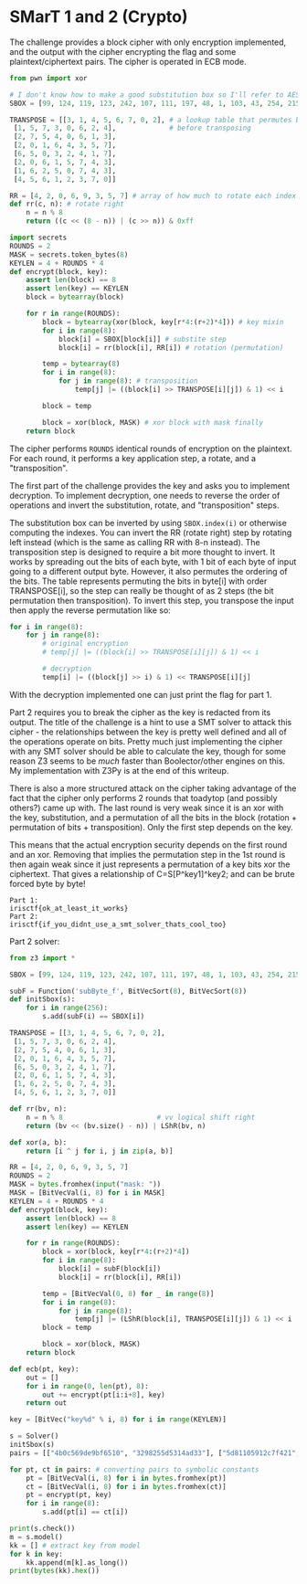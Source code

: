 # SMarT 1 and 2 (Crypto)

The challenge provides a block cipher with only encryption implemented, and the output with the cipher encrypting the flag and some plaintext/ciphertext pairs. The cipher is operated in ECB mode.

```py
from pwn import xor

# I don't know how to make a good substitution box so I'll refer to AES. This way I'm not actually rolling my own crypto
SBOX = [99, 124, 119, 123, 242, 107, 111, 197, 48, 1, 103, 43, 254, 215, 171, 118, 202, 130, 201, 125, 250, 89, 71, 240, 173, 212, 162, 175, 156, 164, 114, 192, 183, 253, 147, 38, 54, 63, 247, 204, 52, 165, 229, 241, 113, 216, 49, 21, 4, 199, 35, 195, 24, 150, 5, 154, 7, 18, 128, 226, 235, 39, 178, 117, 9, 131, 44, 26, 27, 110, 90, 160, 82, 59, 214, 179, 41, 227, 47, 132, 83, 209, 0, 237, 32, 252, 177, 91, 106, 203, 190, 57, 74, 76, 88, 207, 208, 239, 170, 251, 67, 77, 51, 133, 69, 249, 2, 127, 80, 60, 159, 168, 81, 163, 64, 143, 146, 157, 56, 245, 188, 182, 218, 33, 16, 255, 243, 210, 205, 12, 19, 236, 95, 151, 68, 23, 196, 167, 126, 61, 100, 93, 25, 115, 96, 129, 79, 220, 34, 42, 144, 136, 70, 238, 184, 20, 222, 94, 11, 219, 224, 50, 58, 10, 73, 6, 36, 92, 194, 211, 172, 98, 145, 149, 228, 121, 231, 200, 55, 109, 141, 213, 78, 169, 108, 86, 244, 234, 101, 122, 174, 8, 186, 120, 37, 46, 28, 166, 180, 198, 232, 221, 116, 31, 75, 189, 139, 138, 112, 62, 181, 102, 72, 3, 246, 14, 97, 53, 87, 185, 134, 193, 29, 158, 225, 248, 152, 17, 105, 217, 142, 148, 155, 30, 135, 233, 206, 85, 40, 223, 140, 161, 137, 13, 191, 230, 66, 104, 65, 153, 45, 15, 176, 84, 187, 22]

TRANSPOSE = [[3, 1, 4, 5, 6, 7, 0, 2], # a lookup table that permutes bits
 [1, 5, 7, 3, 0, 6, 2, 4],             # before transposing
 [2, 7, 5, 4, 0, 6, 1, 3],
 [2, 0, 1, 6, 4, 3, 5, 7],
 [6, 5, 0, 3, 2, 4, 1, 7],
 [2, 0, 6, 1, 5, 7, 4, 3],
 [1, 6, 2, 5, 0, 7, 4, 3],
 [4, 5, 6, 1, 2, 3, 7, 0]]

RR = [4, 2, 0, 6, 9, 3, 5, 7] # array of how much to rotate each index of the state
def rr(c, n): # rotate right
    n = n % 8
    return ((c << (8 - n)) | (c >> n)) & 0xff

import secrets
ROUNDS = 2
MASK = secrets.token_bytes(8)
KEYLEN = 4 + ROUNDS * 4
def encrypt(block, key):
    assert len(block) == 8
    assert len(key) == KEYLEN
    block = bytearray(block)

    for r in range(ROUNDS):
        block = bytearray(xor(block, key[r*4:(r+2)*4])) # key mixin
        for i in range(8):
            block[i] = SBOX[block[i]] # substite step
            block[i] = rr(block[i], RR[i]) # rotation (permutation)

        temp = bytearray(8)
        for i in range(8):
            for j in range(8): # transposition
                temp[j] |= ((block[i] >> TRANSPOSE[i][j]) & 1) << i

        block = temp

        block = xor(block, MASK) # xor block with mask finally
    return block
```

The cipher performs `ROUNDS` identical rounds of encryption on the plaintext. For each round, it performs a key application step, a rotate, and a "transposition".

The first part of the challenge provides the key and asks you to implement decryption. To implement decryption, one needs to reverse the order of operations and invert the substitution, rotate, and "transposition" steps.

The substitution box can be inverted by using `SBOX.index(i)` or otherwise computing the indexes. You can invert the RR (rotate right) step by rotating left instead (which is the same as calling RR with 8-n instead). The transposition step is designed to require a bit more thought to invert. It works by spreading out the bits of each byte, with 1 bit of each byte of input going to a different output byte. However, it also permutes the ordering of the bits. The table represents permuting the bits in byte[i] with order TRANSPOSE[i], so the step can really be thought of as 2 steps (the bit permutation then transposition). To invert this step, you transpose the input then apply the reverse permutation like so:
```py
for i in range(8):
    for j in range(8):
        # original encryption
        # temp[j] |= ((block[i] >> TRANSPOSE[i][j]) & 1) << i

        # decryption
        temp[i] |= ((block[j] >> i) & 1) << TRANSPOSE[i][j]
```

With the decryption implemented one can just print the flag for part 1.

Part 2 requires you to break the cipher as the key is redacted from its output. The title of the challenge is a hint to use a SMT solver to attack this cipher - the relationships between the key is pretty well defined and all of the operations operate on bits. Pretty much just implementing the cipher with any SMT solver should be able to calculate the key, though for some reason Z3 seems to be _much_ faster than Boolector/other engines on this. My implementation with Z3Py is at the end of this writeup.

There is also a more structured attack on the cipher taking advantage of the fact that the cipher only performs 2 rounds that toadytop (and possibly others?) came up with.
The last round is very weak since it is an xor with the key, substitution, and a permutation of all the bits in the block (rotation + permutation of bits + transposition). Only the first step depends on the key.

This means that the actual encryption security depends on the first round and an xor. Removing that implies the permutation step in the 1st round is then again weak since it just represents a permutation of a key bits xor the ciphertext. That gives a relationship of C=S[P^key1]^key2; and can be brute forced byte by byte!


```
Part 1:
irisctf{ok_at_least_it_works}
Part 2:
irisctf{if_you_didnt_use_a_smt_solver_thats_cool_too}
```

Part 2 solver:
```py
from z3 import *

SBOX = [99, 124, 119, 123, 242, 107, 111, 197, 48, 1, 103, 43, 254, 215, 171, 118, 202, 130, 201, 125, 250, 89, 71, 240, 173, 212, 162, 175, 156, 164, 114, 192, 183, 253, 147, 38, 54, 63, 247, 204, 52, 165, 229, 241, 113, 216, 49, 21, 4, 199, 35, 195, 24, 150, 5, 154, 7, 18, 128, 226, 235, 39, 178, 117, 9, 131, 44, 26, 27, 110, 90, 160, 82, 59, 214, 179, 41, 227, 47, 132, 83, 209, 0, 237, 32, 252, 177, 91, 106, 203, 190, 57, 74, 76, 88, 207, 208, 239, 170, 251, 67, 77, 51, 133, 69, 249, 2, 127, 80, 60, 159, 168, 81, 163, 64, 143, 146, 157, 56, 245, 188, 182, 218, 33, 16, 255, 243, 210, 205, 12, 19, 236, 95, 151, 68, 23, 196, 167, 126, 61, 100, 93, 25, 115, 96, 129, 79, 220, 34, 42, 144, 136, 70, 238, 184, 20, 222, 94, 11, 219, 224, 50, 58, 10, 73, 6, 36, 92, 194, 211, 172, 98, 145, 149, 228, 121, 231, 200, 55, 109, 141, 213, 78, 169, 108, 86, 244, 234, 101, 122, 174, 8, 186, 120, 37, 46, 28, 166, 180, 198, 232, 221, 116, 31, 75, 189, 139, 138, 112, 62, 181, 102, 72, 3, 246, 14, 97, 53, 87, 185, 134, 193, 29, 158, 225, 248, 152, 17, 105, 217, 142, 148, 155, 30, 135, 233, 206, 85, 40, 223, 140, 161, 137, 13, 191, 230, 66, 104, 65, 153, 45, 15, 176, 84, 187, 22]

subF = Function('subByte_f', BitVecSort(8), BitVecSort(8))
def initSbox(s):
    for i in range(256):
        s.add(subF(i) == SBOX[i])

TRANSPOSE = [[3, 1, 4, 5, 6, 7, 0, 2],
 [1, 5, 7, 3, 0, 6, 2, 4],
 [2, 7, 5, 4, 0, 6, 1, 3],
 [2, 0, 1, 6, 4, 3, 5, 7],
 [6, 5, 0, 3, 2, 4, 1, 7],
 [2, 0, 6, 1, 5, 7, 4, 3],
 [1, 6, 2, 5, 0, 7, 4, 3],
 [4, 5, 6, 1, 2, 3, 7, 0]]

def rr(bv, n):
    n = n % 8                       # vv logical shift right
    return (bv << (bv.size() - n)) | LShR(bv, n)

def xor(a, b):
    return [i ^ j for i, j in zip(a, b)]

RR = [4, 2, 0, 6, 9, 3, 5, 7]
ROUNDS = 2
MASK = bytes.fromhex(input("mask: "))
MASK = [BitVecVal(i, 8) for i in MASK]
KEYLEN = 4 + ROUNDS * 4
def encrypt(block, key):
    assert len(block) == 8
    assert len(key) == KEYLEN

    for r in range(ROUNDS):
        block = xor(block, key[r*4:(r+2)*4])
        for i in range(8):
            block[i] = subF(block[i])
            block[i] = rr(block[i], RR[i])

        temp = [BitVecVal(0, 8) for _ in range(8)]
        for i in range(8):
            for j in range(8):
                temp[j] |= (LShR(block[i], TRANSPOSE[i][j]) & 1) << i
        block = temp

        block = xor(block, MASK)
    return block

def ecb(pt, key):
    out = []
    for i in range(0, len(pt), 8):
        out += encrypt(pt[i:i+8], key)
    return out

key = [BitVec("key%d" % i, 8) for i in range(KEYLEN)]

s = Solver()
initSbox(s)
pairs = [["4b0c569de9bf6510", "3298255d5314ad33"], ["5d81105912c7f421", "805146efee62f09f"], ["6e23f94180be2378", "207a88ced8ab64d1"], ["9751eeee344a8c74", "0b561354ebbb50fa"], ["f4fbf94509aaea25", "4ba4dc46bbde5c63"], ["3e571e4e9604769e", "10820c181de8c1df"], ["1f7b64083d9121e8", "0523ce32dd7a9f02"], ["69b3dfd8765d4267", "23c8d59a34553207"]]

for pt, ct in pairs: # converting pairs to symbolic constants
    pt = [BitVecVal(i, 8) for i in bytes.fromhex(pt)]
    ct = [BitVecVal(i, 8) for i in bytes.fromhex(ct)]
    pt = encrypt(pt, key)
    for i in range(8):
        s.add(pt[i] == ct[i])

print(s.check())
m = s.model()
kk = [] # extract key from model
for k in key:
    kk.append(m[k].as_long())
print(bytes(kk).hex())

```
